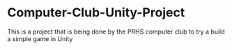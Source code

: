 # Computer-Club-Unity-Project
This is a project that is being done by the PRHS computer club to try a build a simple game in Unity
